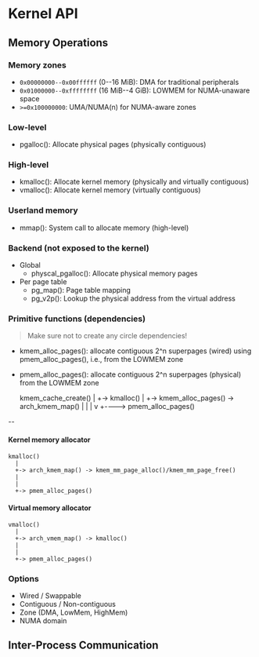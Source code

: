 # Kernel API

## Memory Operations

### Memory zones
* `0x00000000--0x00ffffff` (0--16 MiB): DMA for traditional peripherals
* `0x01000000--0xffffffff` (16 MiB--4 GiB): LOWMEM for NUMA-unaware space
* `>=0x100000000`: UMA/NUMA(n) for NUMA-aware zones

### Low-level
* pgalloc(): Allocate physical pages (physically contiguous)

### High-level
* kmalloc(): Allocate kernel memory (physically and virtually contiguous)
* vmalloc(): Allocate kernel memory (virtually contiguous)

### Userland memory
* mmap(): System call to allocate memory (high-level)

### Backend (not exposed to the kernel)
* Global
  * physcal_pgalloc(): Allocate physical memory pages
* Per page table
  * pg_map(): Page table mapping
  * pg_v2p(): Lookup the physical address from the virtual address

### Primitive functions (dependencies)

> Make sure not to create any circle dependencies!

* kmem_alloc_pages(): allocate contiguous 2^n superpages (wired) using
  pmem_alloc_pages(), i.e., from the LOWMEM zone
* pmem_alloc_pages(): allocate contiguous 2^n superpages (physical) from the
  LOWMEM zone


    kmem_cache_create()
      |
      +-> kmalloc()
           |
           +-> kmem_alloc_pages() -> arch_kmem_map()
           |      |
           |      v
           +----> pmem_alloc_pages()

--

#### Kernel memory allocator
    kmalloc()
      |
      +-> arch_kmem_map() -> kmem_mm_page_alloc()/kmem_mm_page_free()
      |
      |
      +-> pmem_alloc_pages()

#### Virtual memory allocator
    vmalloc()
      |
      +-> arch_vmem_map() -> kmalloc()
      |
      |
      +-> pmem_alloc_pages()


### Options
* Wired / Swappable
* Contiguous / Non-contiguous
* Zone (DMA, LowMem, HighMem)
* NUMA domain

## Inter-Process Communication
